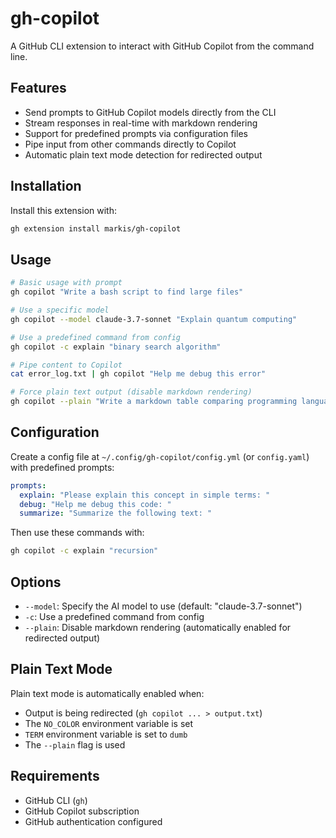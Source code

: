 # gh-copilot

A GitHub CLI extension to interact with GitHub Copilot from the command line.

## Features

- Send prompts to GitHub Copilot models directly from the CLI
- Stream responses in real-time with markdown rendering
- Support for predefined prompts via configuration files
- Pipe input from other commands directly to Copilot
- Automatic plain text mode detection for redirected output

## Installation

Install this extension with:

```bash
gh extension install markis/gh-copilot
```

## Usage

```bash
# Basic usage with prompt
gh copilot "Write a bash script to find large files"

# Use a specific model
gh copilot --model claude-3.7-sonnet "Explain quantum computing"

# Use a predefined command from config
gh copilot -c explain "binary search algorithm"

# Pipe content to Copilot
cat error_log.txt | gh copilot "Help me debug this error"

# Force plain text output (disable markdown rendering)
gh copilot --plain "Write a markdown table comparing programming languages"
```

## Configuration

Create a config file at `~/.config/gh-copilot/config.yml` (or `config.yaml`) with predefined prompts:

```yaml
prompts:
  explain: "Please explain this concept in simple terms: "
  debug: "Help me debug this code: "
  summarize: "Summarize the following text: "
```

Then use these commands with:

```bash
gh copilot -c explain "recursion"
```

## Options

- `--model`: Specify the AI model to use (default: "claude-3.7-sonnet")
- `-c`: Use a predefined command from config
- `--plain`: Disable markdown rendering (automatically enabled for redirected output)

## Plain Text Mode

Plain text mode is automatically enabled when:
- Output is being redirected (`gh copilot ... > output.txt`)
- The `NO_COLOR` environment variable is set
- `TERM` environment variable is set to `dumb`
- The `--plain` flag is used

## Requirements

- GitHub CLI (`gh`)
- GitHub Copilot subscription
- GitHub authentication configured
